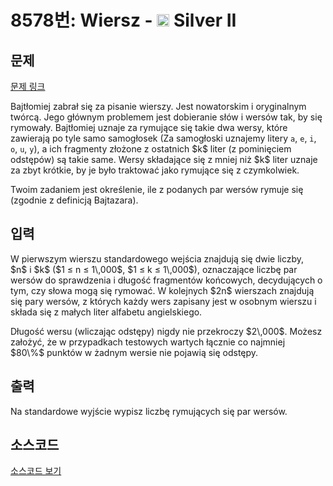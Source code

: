 # 8578번: Wiersz - <img src="https://static.solved.ac/tier_small/9.svg" style="height:20px" /> Silver II

<!-- performance -->

<!-- 문제 제출 후 깃허브에 푸시를 했을 때 제출한 코드의 성능이 입력될 공간입니다.-->

<!-- end -->

## 문제

[문제 링크](https://boj.kr/8578)


<p>Bajtłomiej zabrał się za pisanie wierszy. Jest nowatorskim i oryginalnym twórcą. Jego głównym problemem jest dobieranie słów i wersów tak, by się rymowały. Bajtłomiej uznaje za rymujące się takie dwa wersy, które zawierają po tyle samo samogłosek (Za samogłoski uznajemy litery&nbsp;<code>a</code>, <code>e</code>, <code>i</code>, <code>o</code>, <code>u</code>, <code>y</code>), a ich fragmenty złożone z ostatnich $k$&nbsp;liter (z pominięciem odstępów) są takie same. Wersy składające się z mniej niż $k$&nbsp;liter uznaje za zbyt krótkie, by je było traktować jako rymujące się z czymkolwiek.</p>

<p>Twoim zadaniem jest określenie, ile z podanych par wersów rymuje się (zgodnie z definicją Bajtazara).</p>



## 입력


<p>W pierwszym wierszu standardowego wejścia znajdują się dwie liczby, $n$&nbsp;i $k$&nbsp;($1 ≤ n ≤ 1\,000$, $1 ≤ k ≤ 1\,000$), oznaczające liczbę par wersów do sprawdzenia i długość fragmentów końcowych, decydujących o tym, czy słowa mogą się rymować. W kolejnych $2n$&nbsp;wierszach znajdują się pary wersów, z których każdy wers zapisany jest w osobnym wierszu i składa się z małych liter alfabetu angielskiego.</p>

<p>Długość wersu (wliczając odstępy) nigdy nie przekroczy $2\,000$. Możesz założyć, że w przypadkach testowych wartych łącznie co najmniej $80\%$&nbsp;punktów w żadnym wersie nie pojawią się odstępy.</p>



## 출력


<p>Na standardowe wyjście wypisz liczbę rymujących się par wersów.</p>



## 소스코드

[소스코드 보기](Wiersz.cpp)